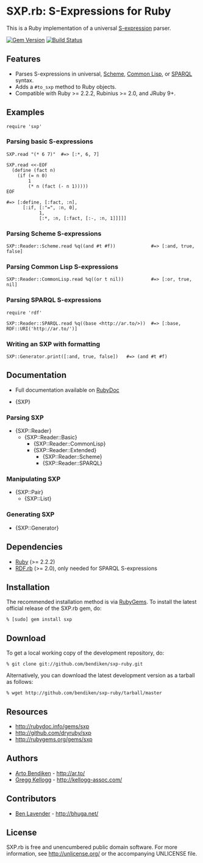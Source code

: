 # SXP.rb: S-Expressions for Ruby

This is a Ruby implementation of a universal [S-expression][] parser.

[![Gem Version](https://badge.fury.io/rb/sxp.png)](http://badge.fury.io/rb/sxp)
[![Build Status](https://travis-ci.org/dryruby/sxp.rb.png?branch=master)](http://travis-ci.org/dryruby/sxp.rb)

## Features

* Parses S-expressions in universal, [Scheme][], [Common Lisp][], or
  [SPARQL][] syntax.
* Adds a `#to_sxp` method to Ruby objects.
* Compatible with Ruby >= 2.2.2, Rubinius >= 2.0, and JRuby 9+.

## Examples

    require 'sxp'

### Parsing basic S-expressions

    SXP.read "(* 6 7)"  #=> [:*, 6, 7]

    SXP.read <<-EOF
      (define (fact n)
        (if (= n 0)
            1
            (* n (fact (- n 1)))))
    EOF
    
    #=> [:define, [:fact, :n],
          [:if, [:"=", :n, 0],
                1,
                [:*, :n, [:fact, [:-, :n, 1]]]]]

### Parsing Scheme S-expressions

    SXP::Reader::Scheme.read %q((and #t #f))             #=> [:and, true, false]

### Parsing Common Lisp S-expressions

    SXP::Reader::CommonLisp.read %q((or t nil))          #=> [:or, true, nil]

### Parsing SPARQL S-expressions

    require 'rdf'

    SXP::Reader::SPARQL.read %q((base <http://ar.to/>))  #=> [:base, RDF::URI('http://ar.to/')]

### Writing an SXP with formatting

    SXP::Generator.print([:and, true, false])   #=> (and #t #f)
  
## Documentation

* Full documentation available on [RubyDoc](http://rubydoc.info/gems/sxp/file/README.md)

* {SXP}

### Parsing SXP
  * {SXP::Reader}
    * {SXP::Reader::Basic}
      * {SXP::Reader::CommonLisp}
      * {SXP::Reader::Extended}
        * {SXP::Reader::Scheme}
        * {SXP::Reader::SPARQL}

### Manipulating SXP
  * {SXP::Pair}
    * {SXP::List}

### Generating SXP
  * {SXP::Generator}

Dependencies
------------

* [Ruby](http://ruby-lang.org/) (>= 2.2.2)
* [RDF.rb](http://rubygems.org/gems/rdf) (>= 2.0), only needed for SPARQL
  S-expressions

Installation
------------

The recommended installation method is via [RubyGems](http://rubygems.org/).
To install the latest official release of the SXP.rb gem, do:

    % [sudo] gem install sxp

Download
--------

To get a local working copy of the development repository, do:

    % git clone git://github.com/bendiken/sxp-ruby.git

Alternatively, you can download the latest development version as a tarball
as follows:

    % wget http://github.com/bendiken/sxp-ruby/tarball/master

Resources
---------

* <http://rubydoc.info/gems/sxp>
* <http://github.com/dryruby/sxp>
* <http://rubygems.org/gems/sxp>

Authors
-------

* [Arto Bendiken](https://github.com/bendiken) - <http://ar.to/>
* [Gregg Kellogg](http://github.com/gkellogg) - <http://kellogg-assoc.com/>

Contributors
------------

* [Ben Lavender](https://github.com/bhuga) - <http://bhuga.net/>

License
-------

SXP.rb is free and unencumbered public domain software. For more
information, see <http://unlicense.org/> or the accompanying UNLICENSE file.

[S-expression]: http://en.wikipedia.org/wiki/S-expression
[Scheme]:       http://scheme.info/
[Common Lisp]:  http://en.wikipedia.org/wiki/Common_Lisp
[SPARQL]:       http://openjena.org/wiki/SSE
